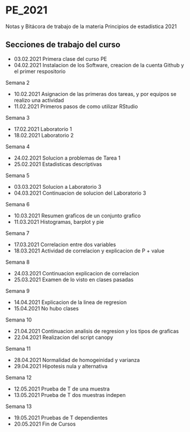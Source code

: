 # PE_2021
Notas y Bitácora de trabajo de la materia Principios de estadística 2021


## Secciones de trabajo del curso

+ 03.02.2021 Primera clase del curso PE
+ 04.02.2021 Instalacion de los Software, creacion de la cuenta Github y el primer respositorio

Semana 2
+ 10.02.2021 Asignacion de las primeras dos tareas, y por equipos se realizo una actividad
+ 11.02.2021 Primeros pasos de como utilizar RStudio

Semana 3
+ 17.02.2021 Laboratorio 1
+ 18.02.2021 Laboratorio 2

Semana 4
+ 24.02.2021 Solucion a problemas de Tarea 1
+ 25.02.2021 Estadisticas descriptivas 

Semana 5
+ 03.03.2021 Solucion a Laboratorio 3
+ 04.03.2021 Continuacion de solucion del Laboratorio 3

Semana 6
+ 10.03.2021 Resumen graficos de un conjunto grafico
+ 11.03.2021 Histogramas, barplot  y pie

Semana 7
+ 17.03.2021 Correlacion entre dos variables
+ 18.03.2021 Actividad de correlacion y explicacion de P + value

Semana 8
+ 24.03.2021 Continuacion explicacion de correlacion 
+ 25.03.2021 Examen de lo visto en clases pasadas

Semana 9
+ 14.04.2021 Explicacion de la linea de regresion 
+ 15.04.2021 No hubo clases

Semana 10
+ 21.04.2021 Continuacion analisis de regresion y los tipos de graficas
+ 22.04.2021 Realizacion del script canopy

Semana 11
+ 28.04.2021 Normalidad de  homogeinidad y varianza
+ 29.04.2021 Hipotesis nula y alternativa

Semana 12
+ 12.05.2021 Prueba de T de una muestra
+ 13.05.2021 Prueba de T dos muestras indepen

Semana 13
+ 19.05.2021 Pruebas de T dependientes
+ 20.05.2021 Fin de Cursos
